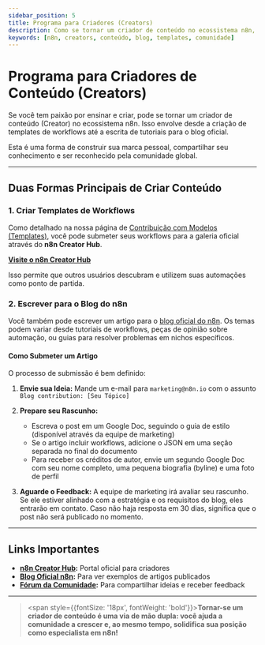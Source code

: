 ```yaml
---
sidebar_position: 5
title: Programa para Criadores (Creators)
description: Como se tornar um criador de conteúdo no ecossistema n8n, através de templates e artigos
keywords: [n8n, creators, conteúdo, blog, templates, comunidade]
---
```



#  Programa para Criadores de Conteúdo (Creators)

Se você tem paixão por ensinar e criar, pode se tornar um criador de conteúdo (Creator) no ecossistema n8n. Isso envolve desde a criação de templates de workflows até a escrita de tutoriais para o blog oficial.

Esta é uma forma de construir sua marca pessoal, compartilhar seu conhecimento e ser reconhecido pela comunidade global.

---

##  Duas Formas Principais de Criar Conteúdo

### **1. Criar Templates de Workflows**
Como detalhado na nossa página de [Contribuição com Modelos (Templates)](./contribuir-modelos.md), você pode submeter seus workflows para a galeria oficial através do **n8n Creator Hub**.

**[Visite o n8n Creator Hub](https://www.notion.so/n8n/n8n-Creator-hub-7bd2cbe0fce0449198ecb23ff4a2f76f)**

Isso permite que outros usuários descubram e utilizem suas automações como ponto de partida.

### **2. Escrever para o Blog do n8n**
Você também pode escrever um artigo para o [blog oficial do n8n](https://n8n.io/blog/). Os temas podem variar desde tutoriais de workflows, peças de opinião sobre automação, ou guias para resolver problemas em nichos específicos.

#### **Como Submeter um Artigo**

O processo de submissão é bem definido:

1. **Envie sua Ideia:** Mande um e-mail para `marketing@n8n.io` com o assunto `Blog contribution: [Seu Tópico]`

2. **Prepare seu Rascunho:**
   - Escreva o post em um Google Doc, seguindo o guia de estilo (disponível através da equipe de marketing)
   - Se o artigo incluir workflows, adicione o JSON em uma seção separada no final do documento
   - Para receber os créditos de autor, envie um segundo Google Doc com seu nome completo, uma pequena biografia (byline) e uma foto de perfil

3. **Aguarde o Feedback:** A equipe de marketing irá avaliar seu rascunho. Se ele estiver alinhado com a estratégia e os requisitos do blog, eles entrarão em contato. Caso não haja resposta em 30 dias, significa que o post não será publicado no momento.

---

##  Links Importantes

- **[n8n Creator Hub](https://www.notion.so/n8n/n8n-Creator-hub-7bd2cbe0fce0449198ecb23ff4a2f76f):** Portal oficial para criadores
- **[Blog Oficial n8n](https://n8n.io/blog/):** Para ver exemplos de artigos publicados
- **[Fórum da Comunidade](https://community.n8n.io/):** Para compartilhar ideias e receber feedback

---

> <span style={{fontSize: '18px', fontWeight: 'bold'}}>**Tornar-se um criador de conteúdo é uma via de mão dupla: você ajuda a comunidade a crescer e, ao mesmo tempo, solidifica sua posição como especialista em n8n!**</span>
